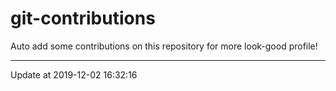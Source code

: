 # git-contributions

Auto add some contributions on this repository for more look-good profile!

---

Update at 2019-12-02 16:32:16
